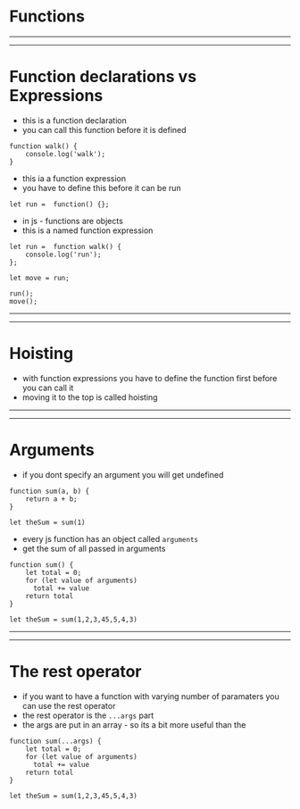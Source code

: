 # Functions
***
***
# Function declarations vs Expressions
* this is a function declaration
* you can call this function before it is defined
```
function walk() {
    console.log('walk');
}
```
* this ia a function expression
* you have to define this before it can be run
```
let run =  function() {};
```
* in js - functions are objects
* this is a named function expression
```
let run =  function walk() {
    console.log('run');
};

let move = run;

run();
move();
```

***
***
# Hoisting
* with function expressions you have to define the function first before you can call it 
* moving it to the top is called hoisting

***
***
# Arguments
* if you dont specify an argument you will get undefined
```
function sum(a, b) {
    return a + b;
}

let theSum = sum(1)
```
* every js function has an object called ```arguments```
* get the sum of all passed in arguments
```
function sum() {
    let total = 0;
    for (let value of arguments)
      total += value 
    return total 
}

let theSum = sum(1,2,3,45,5,4,3)
```

***
***
# The rest operator
* if you want to have a function with varying number of paramaters you can use the rest operator
* the rest operator is the ```...args``` part
* the args are put in an array - so its a bit more useful than the 
```
function sum(...args) {
    let total = 0;
    for (let value of arguments)
      total += value 
    return total 
}

let theSum = sum(1,2,3,45,5,4,3)
```